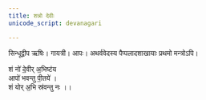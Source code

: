 ```yaml
---
title: शन्नो देवीः
unicode_script: devanagari

---
```

सिन्धूद्वीप ऋषिः। गायत्री। आपः। अथर्ववेदस्य पैप्पलादशाखायाः प्रथमो मन्त्रोऽपि।

शं नो॑ दे॒वीर् अ॒भिष्ट॑य  
आपो॑ भवन्तु पी॒तये॑ ।  
शं योर् अ॒भि स्र॑वन्तु नः ।।
